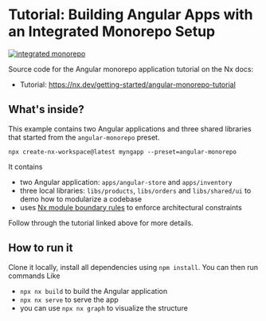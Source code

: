 # Tutorial: Building Angular Apps with an Integrated Monorepo Setup

[![integrated monorepo](https://img.shields.io/static/v1?label=Nx%20setup&message=integrated%20monorepo&color=blue)](https://nx.dev/concepts/integrated-vs-package-based#integrated-repos)


Source code for the Angular monorepo application tutorial on the Nx docs:
- Tutorial: https://nx.dev/getting-started/angular-monorepo-tutorial

## What's inside?

This example contains two Angular applications and three shared libraries that started from the `angular-monorepo` preset. 

```
npx create-nx-workspace@latest myngapp --preset=angular-monorepo
```

It contains 

- two Angular application: `apps/angular-store` and `apps/inventory`
- three local libraries: `libs/products`, `libs/orders` and `libs/shared/ui` to demo how to modularize a codebase
- uses [Nx module boundary rules](https://nx.dev/core-features/enforce-project-boundaries) to enforce architectural constraints

Follow through the tutorial linked above for more details.

## How to run it

Clone it locally, install all dependencies using `npm install`. You can then run commands Like

- `npx nx build` to build the Angular application
- `npx nx serve` to serve the app
- you can use `npx nx graph` to visualize the structure
